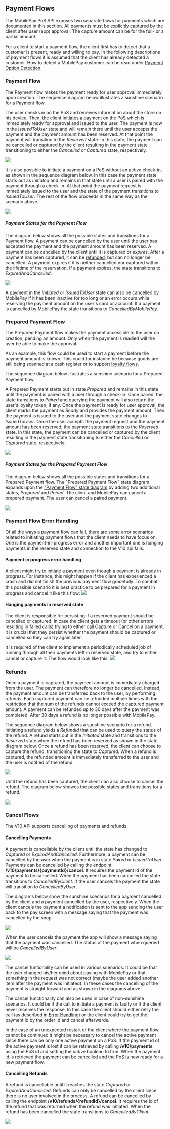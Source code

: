 ## <a name="payment_flows"></a>Payment Flows

The MobilePay PoS API exposes two separate flows for payments which are documented in this section. All payments must be explicitly captured by the client after user (app) approval. The capture amount can be for the full- or a partial amount.

For a client to start a payment flow, the client first has to detect that a customer is present, ready and willing to pay. In the following descriptions of payment flows it is assumed that the client has already detected a customer. How to detect a MobilePay customer can be read under [Payment Option Detection](Payment_Option_detection). 

### <a name="payment_flow"></a>Payment Flow

The Payment flow makes the payment ready for user approval immediately upon creation. The sequence diagram below illustrates a sunshine scenario for a Payment flow.

The user checks in on the PoS and receives information about the store on his device. Then, the client initiates a payment on the PoS which is immediately ready for approval and issued to the user. The payment is now in the *IssuedToUser* state and will remain there until the user accepts the payment and the payment amount has been reserved. At that point the payment will transition to the *Reserved* state. In this state, the payment can be cancelled or captured by the client resulting in the payment state transitioning to either the *Cancelled* or *Captured* state, respectively.

[![](assets/images/ReservationFlow.png)](assets/images/ReservationFlow.png)

It is also possible to initiate a payment on a PoS without an active check-in, as shown in the sequence diagram below. In this case the payment state starts out as *Initiated* and remains in that state until a user is paired with the payment through a check-in. At that point the payment request is immediately issued to the user and the state of the payment transitions to *IssuedToUser*. The rest of the flow proceeds in the same way as the scenario above. 

[![](assets/images/reservationflow-checkin-after-initiate.png)](assets/images/reservationflow-checkin-after-initiate.png)

##### <a name="payment_flow_states"></a>Payment States for the Payment Flow

The diagram below shows all the possible states and transitions for a Payment flow. A payment can be cancelled by the user until the user has accepted the payment and the payment amount has been reserved. A payment can be cancelled by the client until it is captured or *expires*. After a payment has been captured, it can be [refunded](payment_flows#refunds), but can no longer be cancelled. A payment expires if it is neither cancelled nor captured within the lifetime of the reservation. If a payment expires, the state transitions to *ExpiredAndCancelled*.

[![](assets/images/reservation-payment-states.png)](assets/images/reservation-payment-states.png)

A payment in the *Initiated* or *IssuedToUser* state can also be cancelled by MobilePay if it has been inactive for too long or an error occurs while reserving the payment amount on the user's card or account. If a payment is
cancelled by MobilePay the state transitions to *CancelledByMobilePay*. 

### <a name="prepared_payment_flow"></a>Prepared Payment Flow

The Prepared Payment flow makes the payment accessible to the user on creation, pending an amount. Only when the payment is readied will the user be able to make the approval.

As an example, this flow could be used to start a payment before the payment amount is known. This could for instance be because goods are still being scanned at a cash register or to support [loyalty flows](loyalty).

The sequence diagram below illustrates a sunshine scenario for a Prepared Payment flow.

A Prepared Payment starts out in state *Prepared* and remains in this state until the payment is paired with a user through a check-in. Once paired, the state transitions to *Paired* and querying the payment will also return the 
user's loyalty token, if any. Once the payment is ready for user approval, the client marks the payment as *Ready* and provides the payment amount. Then the payment is issued to the user and the payment state changes to *IssuedToUser*. Once the user accepts the payment request and the payment amount has been reserved, the payment state transitions to the *Reserved* state. In this state, the payment can be cancelled or captured by the client resulting in the payment state transitioning to either the *Cancelled* or *Captured* state, respectively.

[![](assets/images/ReservationPrepareFlow.png)](assets/images/ReservationPrepareFlow.png)

##### <a name="prepared_payment_flow_states"></a>Payment States for the Prepared Payment Flow

The diagram below shows all the possible states and transitions for a Prepared Payment flow. The "Prepared Payment Flow" state diagram expands upon the ["Payment Flow" state diagram](payment_flows#payment_flow_states) by adding two additional states, *Prepared* and *Paired*. The client and MobilePay can cancel a prepared payment. The user can cancel a paired payment.

[![](assets/images/reservation-payment-prepare-ready-states.png)](assets/images/reservation-payment-prepare-ready-states.png)

### <a name="payment_management"></a> Payment Flow Error Handling
Of all the ways a payment flow can fail, there are some error scenarios related to initiating payment flows that the client needs to have focus on. One is the payment-in-progress error and another important one is hanging payments in the reserved state and connection to the V10 api fails.

#### Payment in progress error handling
A client might try to initiate a payment even though a payment is already in progress. For instance, this might happen if the client has experienced a crash and did not finish the previous payment flow gracefully. To combat this possible scenario it is best practice to be prepared for a payment in progress and cancel it like this flow:
[![](assets/images/initiate_payment_error_active_payment.png)](assets/images/initiate_payment_error_active_payment.png)

#### Hanging payments in reserved state
The client is responsible for persisting if a reserved payment should be cancelled or captured. In case the client gets a timeout (or other errors resulting in failed calls) trying to either call Capture or Cancel on a payment, it is crucial that they persist whether the payment should be captured or cancelled so they can try again later.

It is required of the client to implement a periodically scheduled job of running through all their payments left in reserved state, and try to either cancel or capture it. The flow would look like this:
[![](assets/images/capture_cancel_hanging_reservations.png)](assets/images/capture_cancel_hanging_reservations.png)

### <a name="refunds"></a> Refunds

Once a payment is captured, the payment amount is immediately charged from the user. The payment can therefore no
longer be cancelled. Instead, the payment amount can be transferred back to the user, by performing *refunds*. 
Each captured payment can be refunded multiple times with the restriction that the sum of the refunds cannot exceed
the captured payment amount. 
A payment can be refunded up to 30 days after the payment was completed. After 30 days a refund is no longer possible with MobilePay.

The sequence diagram below shows a sunshine scenario for a refund. Initiating a refund yields a *RefundId* that can be
used to query the status of the refund. A refund starts out in the *Initiated* state and transitions to the *Reserved*
state when the refund has been reserved as shown in the state diagram below. Once a refund has been reserved, the client 
can choose to capture the refund, transitioning the state to *Captured*. When a refund is captured, the refunded amount 
is immediately transferred to the user and the user is notified of the refund. 

[![](assets/images/refund-flow.png)](assets/images/refund-flow.png)

Until the refund has been captured, the client can also choose to cancel the refund. The diagram below showes the possible states and transitions for a refund.

[![](assets/images/refund-states.png)](assets/images/refund-states.png)

### <a name="cancel"></a> Cancel Flows

The V10 API supports cancelling of payments and refunds.

#### Cancelling Payments

A payment is cancellable by the client until the state has changed to *Captured* or *ExpiredAndCancelled*. Furthermore, a payment can be cancelled by the user when the payment is in state *Paired* or *IssuedToUser*. 
Payments can be cancelled by calling the endpoint **/v10/payments/{paymentId}/cancel**. It requires the payment id of the payment to be cancelled. When the payment has been cancelled the state transitions to *CancelledByClient*. 
If the user cancels the payment the state will transition to *CancelledByUser*.

The diagrams below show the sunshine scenarios for a payment cancelled by the client and a payment cancelled by the user, respectively.
When the client cancels the payment a notification is sent to the app sending the user back to the pay screen with a message saying that the payment was cancelled by the shop.

[![](assets/images/cancel-by-client.png)](assets/images/cancel-by-client.png)

When the user cancels the payment the app will show a message saying that the payment was cancelled. The status of the payment when queried will be *CancelledByUser*.

[![](assets/images/cancel-by-user.png)](assets/images/cancel-by-user.png)

The cancel funtionality can be used in various scenarios. It could be that the user changed his/her mind about paying with MobilePay or that something in the request was not correct (maybe the user added another item after the payment was initiated). In these cases the cancelling of the payment is straight forward and as shown in the diagrams above.

The cancel functionality can also be used in case of non-sunshine scenarios. 
It could be if the call to initiate a payment is faulty or if the client never receives the response. In this case the client 
should either retry the call (as described in [Error Handling](api_principles#error_handling)) or the client could try to get 
the payment id by the order id and cancel afterwards.

In the case of an unexpected restart of the client where the payment flow cannot be continued it might be necessary to cancel the active payment since there can be only one active payment on a PoS. If the payment id of the active payment is lost it can be retrieved by calling **/v10/payments** using the PoS id and setting the *active* boolean to true. When the payment id is retrieved the payment can be cancelled and the PoS is now ready for a new payment flow.

#### Cancelling Refunds

A refund is cancellable until it reaches the state *Captured* or *ExpiredAndCancelled*. Refunds can only be cancelled by the client since there is no user involved in the process. A refund can be cancelled by calling the endpoint **/v10/refunds/{refundId}/cancel**. It requires the id of the refund that was returned when the refund was initiated.
When the refund has been cancelled the state transitions to *CancelledByClient*. 

[![](assets/images/cancel-refund-by-client.png)](assets/images/cancel-refund-by-client.png)
